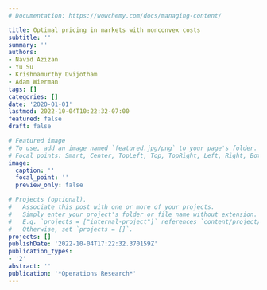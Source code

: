 ```yaml
---
# Documentation: https://wowchemy.com/docs/managing-content/

title: Optimal pricing in markets with nonconvex costs
subtitle: ''
summary: ''
authors:
- Navid Azizan
- Yu Su
- Krishnamurthy Dvijotham
- Adam Wierman
tags: []
categories: []
date: '2020-01-01'
lastmod: 2022-10-04T10:22:32-07:00
featured: false
draft: false

# Featured image
# To use, add an image named `featured.jpg/png` to your page's folder.
# Focal points: Smart, Center, TopLeft, Top, TopRight, Left, Right, BottomLeft, Bottom, BottomRight.
image:
  caption: ''
  focal_point: ''
  preview_only: false

# Projects (optional).
#   Associate this post with one or more of your projects.
#   Simply enter your project's folder or file name without extension.
#   E.g. `projects = ["internal-project"]` references `content/project/deep-learning/index.md`.
#   Otherwise, set `projects = []`.
projects: []
publishDate: '2022-10-04T17:22:32.370159Z'
publication_types:
- '2'
abstract: ''
publication: '*Operations Research*'
---
```

